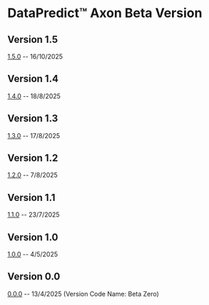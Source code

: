 # DataPredict™ Axon Beta Version

## Version 1.5

[1.5.0](Beta/1-5-0.md) -- 16/10/2025

## Version 1.4

[1.4.0](Beta/1-4-0.md) -- 18/8/2025

## Version 1.3

[1.3.0](Beta/1-3-0.md) -- 17/8/2025

## Version 1.2

[1.2.0](Beta/1-2-0.md) -- 7/8/2025

## Version 1.1

[1.1.0](Beta/1-1-0.md) -- 23/7/2025

## Version 1.0

[1.0.0](Beta/1-0-0.md) -- 4/5/2025

## Version 0.0

[0.0.0](Beta/0-0-0.md) -- 13/4/2025 (Version Code Name: Beta Zero)
